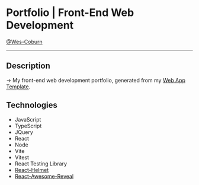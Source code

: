 # Portfolio | Front-End Web Development

[@Wes-Coburn](https://github.com/Wes-Coburn)

---

## Description

-> My front-end web development portfolio, generated from my [Web App Template](https://github.com/Wes-Coburn/template-MERN-app).

## Technologies

- JavaScript
- TypeScript
- JQuery
- React
- Node
- Vite
- Vitest
- React Testing Library
- [React-Helmet](https://www.npmjs.com/package/react-helmet)
- [React-Awesome-Reveal](https://www.npmjs.com/package/react-awesome-reveal)
